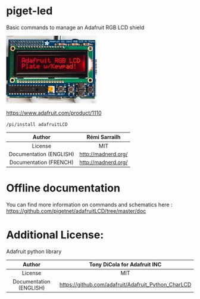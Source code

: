# piget-led
Basic commands to manage an Adafruit RGB LCD shield  

![photo](https://raw.githubusercontent.com/pigetnet/adafruitLCD/master/doc/photo_adafruitlcd.jpg)

https://www.adafruit.com/product/1110

````
/pi/install adafruitLCD
````

|Author                 |Rémi Sarrailh                       |
|:---------------------:|:----------------------------------:|
|License                | MIT                                |
|Documentation (ENGLISH)| http://madnerd.org/   			 |
|Documentation (FRENCH) | http://madnerd.org/		    	 |

# Offline documentation
You can find more information on commands and schematics here :
https://github.com/pigetnet/adafruitLCD/tree/master/doc

# Additional License:
Adafruit python library

|Author                 |Tony DiCola for Adafruit INC          			      |
|:---------------------:|:---------------------------------------------------:|
|License                | MIT                                				  |
|Documentation (ENGLISH)| https://github.com/adafruit/Adafruit_Python_CharLCD |	